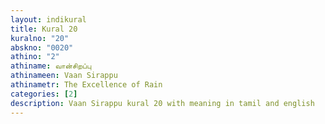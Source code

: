 ```yaml
---
layout: indikural
title: Kural 20
kuralno: "20"
abskno: "0020"
athino: "2"
athiname: வான்சிறப்பு
athinameen: Vaan Sirappu
athinametr: The Excellence of Rain
categories: [2]
description: Vaan Sirappu kural 20 with meaning in tamil and english 
---
```


